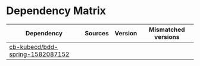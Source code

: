 # Dependency Matrix

Dependency | Sources | Version | Mismatched versions
---------- | ------- | ------- | -------------------
[cb-kubecd/bdd-spring-1582087152](https://github.com/cb-kubecd/bdd-spring-1582087152.git) |  | []() | 
